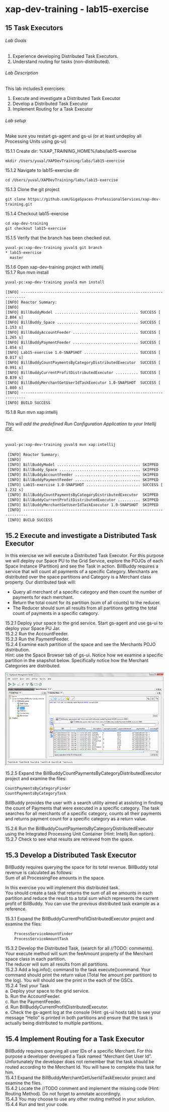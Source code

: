 # xap-dev-training - lab15-exercise

## 15	Task Executors

###### Lab Goals
1.  Experience developing Distributed Task Executors.
2.  Understand routing for tasks (non-distributed).
###### Lab Description
This lab includes3 exercises:
1. 	Execute and investigate a Distributed Task Executor
2.	Develop a Distributed Task Executor
3. 	Implement Routing for a Task Executor
###### Lab setup
Make sure you restart gs-agent and gs-ui (or at least undeploy all Processing Units using gs-ui)

15.1.1 Create dir: %XAP_TRAINING_HOME%/labs/lab15-exercise

    mkdir /Users/yuval/XAPDevTraining/labs/lab15-exercise

15.1.2 Navigate to lab15-exercise dir

    cd /Users/yuval/XAPDevTraining/labs/lab15-exercise

15.1.3 Clone the git project

    git clone https://github.com/GigaSpaces-ProfessionalServices/xap-dev-training.git

15.1.4 Checkout lab15-exercise

    cd xap-dev-training
    git checkout lab15-exercise
    
15.1.5 Verify that the branch has been checked out.

    yuval-pc:xap-dev-training yuval$ git branch
    * lab15-exercise
      master
               
15.1.6 Open xap-dev-training project with intellij <br />
15.1.7 Run mvn install

    yuval-pc:xap-dev-training yuval$ mvn install
    
    [INFO] ------------------------------------------------------------------------
    [INFO] Reactor Summary:
    [INFO] 
    [INFO] BillBuddyModel ..................................... SUCCESS [  2.804 s]
    [INFO] BillBuddy_Space .................................... SUCCESS [  1.153 s]
    [INFO] BillBuddyAccountFeeder ............................. SUCCESS [  1.265 s]
    [INFO] BillBuddyPaymentFeeder ............................. SUCCESS [  1.054 s]
    [INFO] Lab15-exercise 1.0-SNAPSHOT ........................ SUCCESS [  0.017 s]
    [INFO] BillBuddyCountPaymentsByCategoryDistributedExecutor  SUCCESS [  0.991 s]
    [INFO] BillBuddyCurrentProfitDistributedExecutor .......... SUCCESS [  0.839 s]
    [INFO] BillBuddyMerchantGetUserIdTaskExecutor 1.0-SNAPSHOT  SUCCESS [  1.080 s]
    [INFO] ------------------------------------------------------------------------
    [INFO] BUILD SUCCESS



15.1.8 Run mvn xap:intellij
###### This will add the predefined Run Configuration Application to your Intellij IDE.

    yuval-pc:xap-dev-training yuval$ mvn xap:intellij
    
     [INFO] Reactor Summary:
     [INFO] 
     [INFO] BillBuddyModel ..................................... SKIPPED
     [INFO] BillBuddy_Space .................................... SKIPPED
     [INFO] BillBuddyAccountFeeder ............................. SKIPPED
     [INFO] BillBuddyPaymentFeeder ............................. SKIPPED
     [INFO] Lab15-exercise 1.0-SNAPSHOT ........................ SUCCESS [  1.232 s]
     [INFO] BillBuddyCountPaymentsByCategoryDistributedExecutor  SKIPPED
     [INFO] BillBuddyCurrentProfitDistributedExecutor .......... SKIPPED
     [INFO] BillBuddyMerchantGetUserIdTaskExecutor 1.0-SNAPSHOT  SKIPPED
     [INFO] ------------------------------------------------------------------------
     [INFO] BUILD SUCCESS
     
## 15.2	Execute and investigate a Distributed Task Executor
In this exercise we will execute a Distributed Task Executor. 
For this purpose we will deploy our Space PU to the Grid Service, 
explore the POJOs of each Space Instance (Partition) and see the Task in action.
BillBuddy requires a service that will count all payments of a specific Category.
Merchants are distributed over the space partitions and Category is a Merchant class property. 
Our distributed task will:
*   Query all merchant of a specific category and then count 
    the number of payments for each merchant.
*   Return the total count for its partition (sum of all counts) to the reducer.
*   The Reducer should sum all results from all partitions getting the 
    total count of payments in a specific category.
    
15.2.1	Deploy your space to the grid service. 
        Start gs-agent and use gs-ui to deploy your Space PU Jar. <br />
15.2.2	Run the AccountFeeder. <br />
15.2.3	Run the PaymentFeeder. <br />
15.2.4	Examine each partition of the space and see the Merchants POJO distribution. <br /> 
Hint: use the Space Browser tab of gs-ui. 
Notice how we examine a specific partition in the snapshot below.
Specifically notice how the Merchant Categories are distributed.

![Screenshot](./Pictures/Picture1.png)

15.2.5	Expand the BillBuddyCountPaymentsByCategoryDistributedExecutor project 
        and examine the files: <br />

    CountPaymentsByCategoryFinder
    CountPaymentsByCategoryTask

BillBuddy provides the user with a search utility aimed at assisting 
in finding the count of Payments that were executed in a specific category. 
The task searches for all merchants of a specific category, 
counts all their payments and returns payment count for a specific category 
as a return value.

15.2.6	Run the BillBuddyCountPaymentsByCategoryDistributedExecutor 
        using the Integrated Processing Unit Container (Hint: Intellij Run option). <br /> 
15.2.7	Check to see what results are retrieved from the space.

## 15.3	Develop a Distributed Task Executor

BillBuddy requires querying the space for its total revenue. 
BillBuddy total revenue is calculated as follows: <br />
Sum of all ProcessingFee amounts in the space. <br /> 

In this exercise you will implement this distributed task. <br /> 
You should create a task that returns the sum of all ee amounts in each partition
and reduce the result to a total sum which represents the current profit of BillBuddy.
You can use the previous distributed task example as a reference.  

15.3.1	Expand the BillBuddyCurrentProfitDistributedExecutor project and examine the files: 

        ProcessServiceAmountFinder
        ProcessServiceAmountTask
        
15.3.2	Develop the Distributed Task, (search for all //TODO: comments). <br />
Your execute method will sum the feeAmount property of the Merchant space class in each partition. <br /> 
The reducer will sum all results from all partitions. <br /> 
15.2.3	Add a log.info(); command to the task execute()command. 
Your command should print the return value (Total fee amount per partition) to the log). 
You will should see the print in the each of the GSCs. <br />
15.2.4	Test your Task <br />
a.	Deploy your space to the grid service. <br />
b.	Run the AccountFeeder. <br />
c.	Run the PaymentFeeder. <br />
d.	Run BillBuddyCurrentProfitDistributedExecutor. <br />
e.	Check the gs-agent log at the console (Hint: gs-ui hosts tab) 
    to see your message “Hello” is printed in both partitions and 
    ensure that the task is actually being distributed to multiple partitions.

## 15.4	Implement Routing for a Task Executor

BillBuddy requires querying all user IDs of a specific Merchant. 
For this purpose a developer developed a Task named “Merchant Get User Id”. <br />
Unfortunately the developer does not remember that the task
should be routed according to the Merchant Id. You will have to complete this task for him. <br />
15.4.1	Expand the BillBuddyMerchantGetUserIdTaskExecutor  project and examine the files. <br /> 
15.4.2	Locate the //TODO comment and implement the missing code (Hint: Routing Method). 
Do not forget to annotate accordingly. <br />
15.4.3	You may choose to use any other routing method in your solution. <br />
15.4.4	Run and test your code. <br />